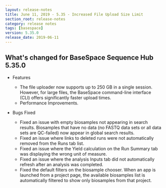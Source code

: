 ```yaml
---
layout: release-notes
title: June 11, 2019 - 5.35 - Increased File Upload Size Limit
section_root: release-notes
category: release notes
tags: [basespace]
version: 5.35.0
release_date: 2019-06-11
---
```


## What's changed for BaseSpace Sequence Hub 5.35.0

- Features

  - The file uploader now supports up to 250 GB in a single session. However, for large files, the BaseSpace command-line interface (CLI) offers significantly faster upload times.  
  - Performance Improvements.


- Bugs Fixed

  - Fixed an issue with empty biosamples not appearing in search results. Biosamples that have no data (no FASTQ data sets or all data sets are QC-failed) now appear in global search results.
  - Fixed an issue where links to deleted runs were not automatically removed from the Runs tab list.
  - Fixed an issue where the Yield calculation on the Run Summary tab was displaying the wrong unit of measure.
  - Fixed an issue where the analysis Inputs tab did not automatically refresh after an analysis was completed.
  - Fixed the default filters on the biosample chooser. When an app is launched from a project page, the available biosamples list is automatically filtered to show only biosamples from that project.